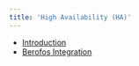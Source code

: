 ```yaml
---
title: 'High Availability (HA)'
---
```


- [Introduction](/uc-doc/high_availability/introduction)
- [Berofos Integration](/uc-doc/high_availability/berofos)
